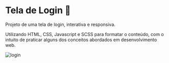 # Tela de Login 🔐

Projeto de uma tela de login, interativa e responsiva.

Utilizando HTML, CSS, Javascript e SCSS para formatar o conteúdo, com o intuito de praticar alguns dos conceitos abordados em desenvolvimento web.

![login](https://user-images.githubusercontent.com/89155684/132268436-3574447a-ec5b-44d7-ae05-60affc788953.png)

